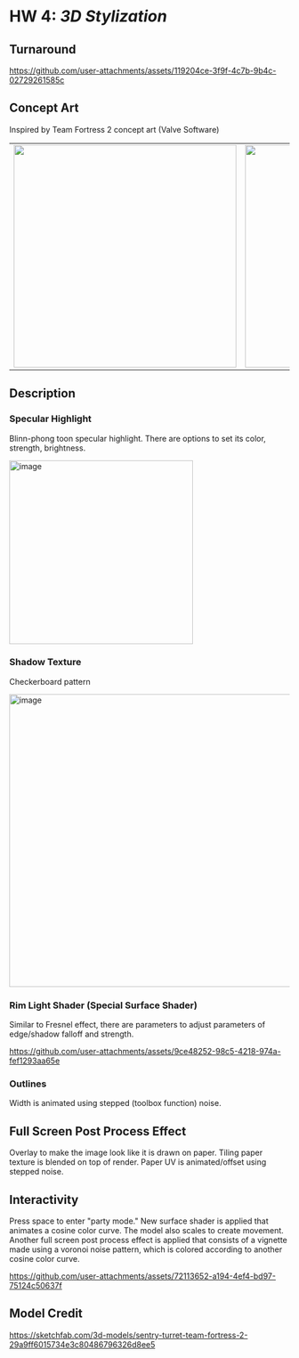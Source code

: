 # HW 4: *3D Stylization*

## Turnaround

https://github.com/user-attachments/assets/119204ce-3f9f-4c7b-9b4c-02729261585c

## Concept Art

Inspired by Team Fortress 2 concept art (Valve Software)

<table>
  <tr>
    <td style="text-align: center;">
      <img src="https://github.com/user-attachments/assets/9d903f30-67ad-49e1-a2c4-561a948ef626" width="400"/>
    </td>
    <td style="text-align: center;">
     <img src="https://github.com/user-attachments/assets/0e396534-6a07-47fa-a65f-e483cb5bcee1" width="400"/>
    </td>
  </tr>
</table>

## Description

### Specular Highlight

Blinn-phong toon specular highlight. There are options to set its color, strength, brightness.

<img width="330" alt="image" src="https://github.com/user-attachments/assets/d142ddaf-d08a-4d72-b980-40eaa4c72c81">

### Shadow Texture

Checkerboard pattern

<img width="526" alt="image" src="https://github.com/user-attachments/assets/33ed31df-3cab-44ba-a294-708070874e88">

### Rim Light Shader (Special Surface Shader)

Similar to Fresnel effect, there are parameters to adjust parameters of edge/shadow falloff and strength.

https://github.com/user-attachments/assets/9ce48252-98c5-4218-974a-fef1293aa65e

### Outlines

Width is animated using stepped (toolbox function) noise.

## Full Screen Post Process Effect

Overlay to make the image look like it is drawn on paper. Tiling paper texture is blended on top of render. Paper UV is animated/offset using stepped noise.

## Interactivity

Press space to enter "party mode." New surface shader is applied that animates a cosine color curve. The model also scales to create movement. Another full screen post process effect is applied that consists of a vignette made using a voronoi noise pattern, which is colored according to another cosine color curve.

https://github.com/user-attachments/assets/72113652-a194-4ef4-bd97-75124c50637f

## Model Credit

https://sketchfab.com/3d-models/sentry-turret-team-fortress-2-29a9ff6015734e3c80486796326d8ee5
